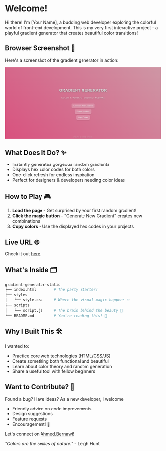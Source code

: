 #  Welcome! 

Hi there! I'm [Your Name], a budding web developer exploring the colorful world of front-end development. This is my very first interactive project - a playful gradient generator that creates beautiful color transitions!

## Browser Screenshot 📸

Here's a screenshot of the gradient generator in action:

<img src="screenshot.png.png" alt="Gradient Generator Screenshot" width="600" />

## What Does It Do? ✨
- Instantly generates gorgeous random gradients
- Displays hex color codes for both colors
- One-click refresh for endless inspiration
- Perfect for designers & developers needing color ideas

## How to Play 🎮
1. **Load the page** - Get surprised by your first random gradient!
2. **Click the magic button** - "Generate New Gradient" creates new combinations
3. **Copy colors** - Use the displayed hex codes in your projects

## Live URL 🌐
Check it out [here](https://ahmedbernawi.github.io/fuzzy-robot/).

## What's Inside 🗂️
```bash
gradient-generator-static
├── index.html        # The party starter!
├── styles            
│   └── style.css     # Where the visual magic happens ✨
├── scripts           
│   └── script.js     # The brain behind the beauty 🧠
└── README.md         # You're reading this! 📖
```

## Why I Built This 🛠️
I wanted to:
- Practice core web technologies (HTML/CSS/JS)
- Create something both functional and beautiful
- Learn about color theory and random generation
- Share a useful tool with fellow beginners

## Want to Contribute? 🌱
Found a bug? Have ideas? As a new developer, I welcome:
- Friendly advice on code improvements
- Design suggestions
- Feature requests
- Encouragement! 💌

Let's connect on [Ahmed.Bernawi](https://www.instagram.com/ahmed.bernawi/)!

*"Colors are the smiles of nature."* - Leigh Hunt
